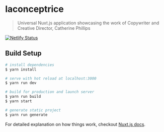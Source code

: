 # laconceptrice

> Universal Nuxt.js application showcasing the work of Copywriter and Creative Director, Catherine Phillips

[![Netlify Status](https://api.netlify.com/api/v1/badges/4149d256-20f0-41bf-8dee-eb538c1d1fe2/deploy-status)](https://app.netlify.com/sites/laconceptrice/deploys)

## Build Setup

``` bash
# install dependencies
$ yarn install

# serve with hot reload at localhost:3000
$ yarn run dev

# build for production and launch server
$ yarn run build
$ yarn start

# generate static project
$ yarn run generate
```

For detailed explanation on how things work, checkout [Nuxt.js docs](https://nuxtjs.org).
